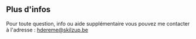 ## Plus d'infos
Pour toute question, info ou aide supplémentaire vous pouvez me contacter à l'adresse :
hdereme@skilzup.be
